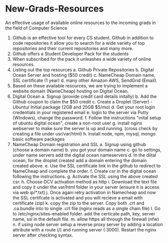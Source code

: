 # New-Grads-Resources
An effective usage of available online resources to the incoming grads in the field of Computer Science

1. Github is an effective tool for every CS student. Github in addition to code repositories it allow you to search for a wide variety of top repositories and their current repositories and many more.
2. Github offers a Student Developer Pack for the students
3. When subscribed for the pack it unleashes a wide variety of online resources.
4. Listing out the top resources 
   a. Github Private Repositories
   b. Digital Ocean Server and hosting ($50 credit)
   c. NameCheap Domain name, SSL certificate (1 year)
   d. many other Amazon AWS, SendGrid (Email).
5. Based on these available resources, we are trying to implement a website domain (NameCheap) hosting on Digital Ocean.
6. Digital Ocean
   a. Signup (provide credit card details initally)
   b. Add the Github coupon to claim the $50 credit
   c. Create a Droplet (Server) - Ubuntu/ Initial package (2GB and 25GB $5/mo)
   d. Get your root login credentials in your registered email
   e. login to the server via Putty (WIndows), change the password.
   f. Follow the instructions "inital setup of ubuntu digital ocean", create a non-root user
   g. install nginx webserver to make sure the server is up and running. (cross check by creating a file under usr/var/html)
   h. Install node, npm, mysql, mongo basic software packages
7. NameCheap Domain registration and SSL
   a. Signup using github (choose a domain name)
   b. you got your domain name
   c. go to settings, under name servers add the digital ocean nameservers
   d. In the diital ocean, for the droplet created add a domain entering the domain created above.
   e. Use the SSL certificate link in the github to redirect to NameCheap and complete the order.
   f. Create csr in the digital ocean following the instructions.
   g. Activate the SSL using the above created csr.
   h. Choose DCV activation method as http
   i. Download the text file and copy it under the var/html folder in your server (ensure it is access via web ip/*.txt)
   j. Once again retry activation in Namecheap and now the SSL certifcate is activated and you will recieve a email with certificate (zip)
   k. copy the zip to the server. Copy both .crt and .ca.bundle into to single .crt file (nginx reads as a single chain file)
   l. Go to /etc/nginx/sites-enabled folder. add the certicate path, key, server name, ssl in the default file.
   m. allow https all through the firewall (nfw) 
   n. if using node server setup a reverse proxy server by adding a location attribute with a route (/) and running server (:3000). Restart       the nginx server after checking syntax. 
